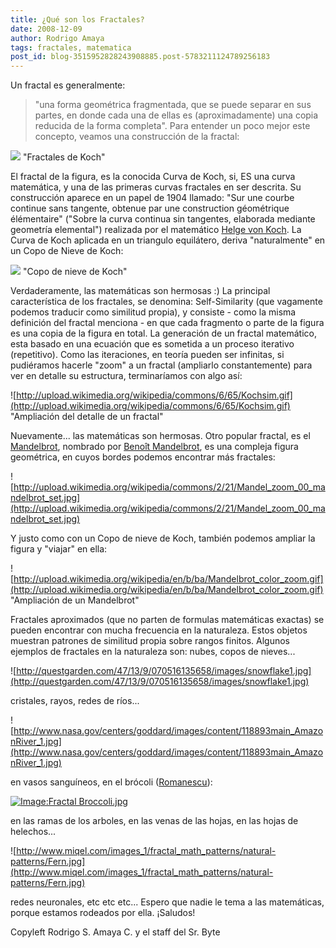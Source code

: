 ```yaml
---
title: ¿Qué son los Fractales?
date: 2008-12-09
author: Rodrigo Amaya
tags: fractales, matematica
post_id: blog-3515952828243908885.post-5783211124789256183
---
```


Un fractal es generalmente:
> "una forma geométrica fragmentada,
> que se puede separar en sus partes, en donde cada una de ellas es (aproximadamente) una copia
> reducida de la forma completa".
Para entender un poco mejor este concepto, veamos una construcción de la fractal:

![](http://upload.wikimedia.org/wikipedia/commons/thumb/d/d9/KochFlake.svg/280px-KochFlake.svg.png)
"Fractales de Koch"

El fractal de la figura, es la conocida Curva de Koch, si, ES una curva matemática, y una de las primeras curvas fractales en ser descrita. Su construcción aparece en un papel de 1904 llamado: "Sur une courbe continue sans tangente, obtenue par une construction géométrique élémentaire" ("Sobre la curva continua sin tangentes, elaborada mediante geometría elemental") realizada por el matemático [Helge von Koch](http://en.wikipedia.org/wiki/Helge_von_Koch). La Curva de Koch aplicada en un triangulo equilátero, deriva "naturalmente" en un Copo de Nieve de Koch:

![](http://upload.wikimedia.org/wikipedia/commons/f/fd/Von_Koch_curve.gif)
"Copo de nieve de Koch"

Verdaderamente, las matemáticas son hermosas :) La principal característica de los fractales, se denomina: Self-Similarity (que vagamente podemos traducir como similitud propia), y consiste - como la misma definición del fractal menciona - en que cada fragmento o parte de la figura es una copia de la figura en total. La generación de un fractal matemático, esta basado en una ecuación que es sometida a un proceso iterativo (repetitivo). Como las iteraciones, en teoría pueden ser infinitas, si pudiéramos hacerle "zoom" a un fractal (ampliarlo constantemente) para ver en detalle su estructura, terminaríamos con algo así:

![http://upload.wikimedia.org/wikipedia/commons/6/65/Kochsim.gif](http://upload.wikimedia.org/wikipedia/commons/6/65/Kochsim.gif)
"Ampliación del detalle de
un fractal"

Nuevamente... las matemáticas son hermosas. Otro popular fractal, es el [Mandelbrot](http://en.wikipedia.org/wiki/Mandelbrot_set), nombrado por [Benoît Mandelbrot](http://en.wikipedia.org/wiki/Beno%C3%AEt_Mandelbrot), es una compleja figura geométrica, en cuyos bordes podemos encontrar más fractales:

![http://upload.wikimedia.org/wikipedia/commons/2/21/Mandel_zoom_00_mandelbrot_set.jpg](http://upload.wikimedia.org/wikipedia/commons/2/21/Mandel_zoom_00_mandelbrot_set.jpg)

Y justo como con un Copo de nieve de Koch, también podemos ampliar la figura y "viajar" en ella:

![http://upload.wikimedia.org/wikipedia/en/b/ba/Mandelbrot_color_zoom.gif](http://upload.wikimedia.org/wikipedia/en/b/ba/Mandelbrot_color_zoom.gif)
"Ampliación de
un Mandelbrot"

Fractales aproximados (que no parten de formulas matemáticas exactas) se pueden encontrar con mucha frecuencia en la naturaleza. Estos objetos muestran patrones de similitud propia sobre rangos finitos. Algunos ejemplos de fractales en la naturaleza son: nubes, copos de nieves...

![http://questgarden.com/47/13/9/070516135658/images/snowflake1.jpg](http://questgarden.com/47/13/9/070516135658/images/snowflake1.jpg)

cristales, rayos, redes de ríos...

![http://www.nasa.gov/centers/goddard/images/content/118893main_AmazonRiver_1.jpg](http://www.nasa.gov/centers/goddard/images/content/118893main_AmazonRiver_1.jpg)

en vasos sanguíneos, en el brócoli ([Romanescu](http://es.wikipedia.org/wiki/Romanescu)):

[![Image:Fractal Broccoli.jpg](http://upload.wikimedia.org/wikipedia/commons/thumb/4/4f/Fractal_Broccoli.jpg/800px-Fractal_Broccoli.jpg)](http://upload.wikimedia.org/wikipedia/commons/4/4f/Fractal_Broccoli.jpg)

en las ramas de los arboles, en las venas de las hojas, en las hojas de helechos...

![http://www.miqel.com/images_1/fractal_math_patterns/natural-patterns/Fern.jpg](http://www.miqel.com/images_1/fractal_math_patterns/natural-patterns/Fern.jpg)

redes neuronales, etc etc etc... Espero que nadie le tema a las matemáticas, porque estamos rodeados por ella. ¡Saludos!

Copyleft Rodrigo S. Amaya C. y el staff del Sr. Byte